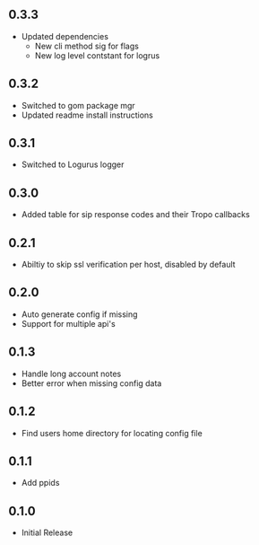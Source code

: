 ## 0.3.3
* Updated dependencies
  * New cli method sig for flags
  * New log level contstant for logrus

## 0.3.2

- Switched to gom package mgr
- Updated readme install instructions

## 0.3.1

- Switched to Logurus logger

## 0.3.0

- Added table for sip response codes and their Tropo callbacks

## 0.2.1

- Abiltiy to skip ssl verification per host, disabled by default

## 0.2.0

- Auto generate config if missing
- Support for multiple api's

## 0.1.3

- Handle long account notes
- Better error when missing config data

## 0.1.2

- Find users home directory for locating config file

## 0.1.1

- Add ppids

## 0.1.0

- Initial Release
